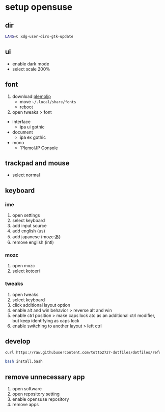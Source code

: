 # setup opensuse

## dir

```bash
LANG=C xdg-user-dirs-gtk-update
```

## ui

- enable dark mode
- select scale 200%

## font

1. download [plemoljp](https://github.com/yuru7/PlemolJP)
    - move `~/.local/share/fonts`
    - reboot
1. open tweaks > font

- interface
    - ipa ui gothic
- document
    - ipa ex gothic
-  mono
    - `PlemolJP Console

## trackpad and mouse

- select normal

## keyboard

### ime

1. open settings
1. select keyboard
1. add input source
1. add english (us)
1. add japanese (mozc:あ)
1. remove english (intl)

### mozc

1. open mozc
1. select kotoeri

### tweaks

1. open tweaks
1. select keyboard
1. click additional layout option
1. enable alt and win behavior > reverse alt and win
1. enable ctrl position > make caps lock atc as an additional ctrl modifier, but keep identifying as caps lock
1. enable switching to another layout > left ctrl

## develop

```bash
curl https://raw.githubusercontent.com/totto2727-dotfiles/dotfiles/refs/heads/main/opensuse-private/init.bash

bash install.bash
```

## remove unnecessary app

1. open software
1. open repository setting
1. enable opensuse repository
1. remove apps

